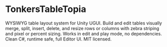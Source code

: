 # TonkersTableTopia
WYSIWYG table layout system for Unity UGUI. Build and edit tables visually merge, split, insert, delete, and resize rows or columns with zebra striping and pixel or percent sizing. Works in edit and play mode, no dependencies. Clean C#, runtime safe, full Editor UI. MIT licensed.
